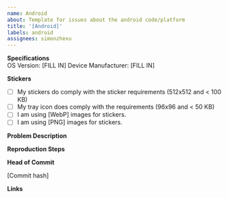 ```yaml
---
name: Android
about: Template for issues about the android code/platform
title: '[Android]'
labels: android
assignees: simonzhexu
---
```

<!-- 
Only use the GitHub Issues section if you discovered issues with the code itself. Do not mistake the Issues page as a help desk. You can ask for help at [Stack Overflow](https://stackoverflow.com/). 
-->

**Specifications**  
OS Version: [FILL IN]
Device Manufacturer: [FILL IN]

**Stickers**
- [ ] My stickers do comply with the sticker requirements (512x512 and < 100 KB)
- [ ] My tray icon does comply with the requirements (96x96 and < 50 KB)
- [ ] I am using [WebP] images for stickers.
- [ ] I am using [PNG] images for stickers.

**Problem Description**  
<!-- FILL IN WITH DETAILED DESCRIPTION OF THE PROBLEM -->

**Reproduction Steps**  
<!-- FILL IN WITH DETAILED REPRODUCTION STEPS -->

**Head of Commit**
<!--
Do you have the latest commit from master? If not, please update your repo to the latest commit in master, and try again. If issue still occurs, please note down the commit hash (from this repo) here:
-->
[Commit hash]

**Links**  
<!-- FILL IN PLAY STORE LINK AND/OR LINK TO SOURCE CODE ON GIT -->
